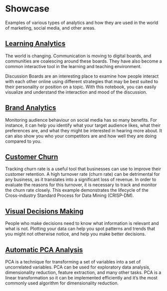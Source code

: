 # Showcase

Examples of various types of analytics and how they are used in the world
of marketing, social media, and other areas.


## [Learning Analytics](discussion-board/discussion-board.md)

The world is changing. Communication is moving to digital boards, and
communities are coalescing around these boards. They have also become a
common interactive tool in the learning and teaching environment.

Discussion Boards are an interesting place to examine how people interact
with each other online using different strategies that may be best suited
to their personality or position on a topic. With this notebook, you can
easily visualize and understand the interaction and mood of the discussion.


## [Brand Analytics](brand-analytics/brand-analytics.md)

Monitoring audience behaviour on social media has so many benefits. For
instance, it can help you identify what your target audience likes, what
their preferences are, and what they might be interested in hearing more
about. It can also show you who your competitors are and how well they are
doing compared to you.

## [Customer Churn](customer-churn/00_crisp-dm/00_crisp-dm.md)

Tracking churn rate is a useful tool that businesses can use to improve their
customer retention. A high turnover rate (churn rate) can be detrimental for
any business, as it translates into a significant loss of revenue. In order
to evaluate the reasons for this turnover, it is necessary to track and monitor
the churn rate closely. This example demonstrates the lifecycle of the
Cross-industry Standard Process for Data  Mining (CRISP-DM).


## [Visual Decisions Making](visual-decisions/visual-decisions.md)

People who make decisions need to know what information is relevant and what
is not. Plotting your data can help you spot patterns and trends that you
might not otherwise notice, and help you make better decisions.

## [Automatic PCA Analysis](pca-analysis/pca-analysis.md)

PCA is a technique for transforming a set of variables into a set of
uncorrelated variables. PCA can be used for exploratory data analysis,
dimensionality reduction, feature extraction, and many other tasks. PCA is a
linear transformation so it can be implemented efficiently and it’s the most
commonly used algorithm for dimensionality reduction.
